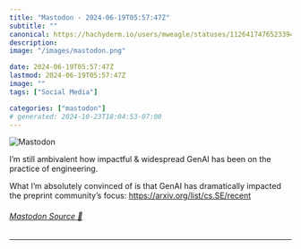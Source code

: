```yaml
---
title: "Mastodon - 2024-06-19T05:57:47Z"
subtitle: ""
canonical: https://hachyderm.io/users/mweagle/statuses/112641747652339490
description:
image: "/images/mastodon.png"

date: 2024-06-19T05:57:47Z
lastmod: 2024-06-19T05:57:47Z
image: ""
tags: ["Social Media"]

categories: ["mastodon"]
# generated: 2024-10-23T18:04:53-07:00
---
```

![Mastodon](/images/mastodon.png)

<p>I’m still ambivalent how impactful &amp; widespread GenAI has been on the practice of engineering. </p><p>What I’m absolutely convinced of is that GenAI has dramatically impacted the preprint community’s focus: <a href="https://arxiv.org/list/cs.SE/recent" target="_blank" rel="nofollow noopener noreferrer" translate="no"><span class="invisible">https://</span><span class="">arxiv.org/list/cs.SE/recent</span><span class="invisible"></span></a></p>


###### [Mastodon Source 🐘](https://hachyderm.io/@mweagle/112641747652339490)

___
